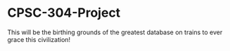 # CPSC-304-Project

<p>
  This will be the birthing grounds of the greatest database on trains to ever grace this civilization! 
</p>
